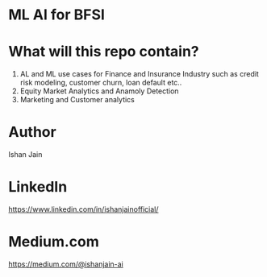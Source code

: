 # ML AI for BFSI

# What will this repo contain?
1. AL and ML use cases for Finance and Insurance Industry such as credit risk modeling, customer churn, loan default etc..
2. Equity Market Analytics and Anamoly Detection 
3. Marketing and Customer analytics


# Author
Ishan Jain


# LinkedIn
https://www.linkedin.com/in/ishanjainofficial/
 
# Medium.com
https://medium.com/@ishanjain-ai

